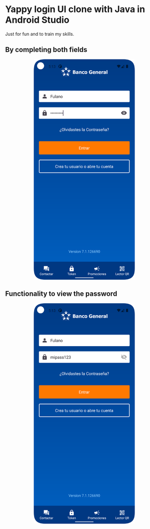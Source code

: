 # Yappy login UI clone with Java in Android Studio

Just for fun and to train my skills.

## By completing both fields

<div style="text-align: center;">
  <img src="app/src/main/res/drawable/cap2.png" alt="By completing both fields" style="height: 700px;"/>
</div>

## Functionality to view the password

<div style="text-align: center;">
  <img src="app/src/main/res/drawable/cap3.png" alt="Functionality to view the password" style="height: 700px;"/>
</div>